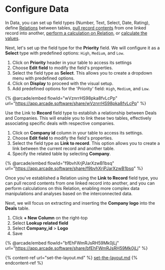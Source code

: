 # Configure Data

In Data, you can set up field types (Number, Text, Select, Date, Rating), define [Relations](../../user-guide/computed-columns/relations.md) between tables, [pull record contents](../../user-guide/data/computed-columns/lookup-column.md) from one linked record into another, [perform a calculation on Relation](../../user-guide/data/computed-columns/rollup-column.md), or [calculate the values](../../user-guide/formulas.md).

Next, let's set up the field type for the **Priority** field. We will configure it as a **Select** type with predefined options: `High`, `Medium`, and `Low`.

1. Click on **Priority** header in your table to access its settings
2. Choose **Edit field** to modify the field's properties.
3. Select the field type as **Select**. This allows you to create a dropdown menu with predefined options.
4. Click on **Display** to proceed with the visual setup.
5. Add predefined options for the 'Priority' field: `High`, `Medium`, and `Low`.

{% @arcade/embed flowId="wVznrrHS98pka8fvLcPp" url="https://app.arcade.software/share/wVznrrHS98pka8fvLcPp" %}

Use the Link to **Record** field type to establish a relationship between Deals and Companies. This will enable you to link these two tables, effectively associating specific deals with respective companies.

1. Click on **Company id** column in your table to access its settings.
2. Choose **Edit field** to modify the field's properties.
3. Select the field type as **Link to record**. This option allows you to create a link between the current record and another table.
4. Specify the related table by selecting **Company**.

{% @arcade/embed flowId="f9bvhXrjPJarXzwB1bsq" url="https://app.arcade.software/share/f9bvhXrjPJarXzwB1bsq" %}

Once you've established a Relation using the **Link to Record** field type, you can pull record contents from one linked record into another, and you can perform calculations on this Relation, enabling more complex data manipulations and analyses based on the interconnected data.

Next, we will focus on extracting and inserting the **Company logo** into the **Deals** table.

1. Click **+ New Column** on the right-top
2. Select **Lookup related field**
3. Select **Company\_id** > **Logo**
4. Save

{% @arcade/embed flowId="bfEhFWmRJsRH59Mk0jLj" url="https://app.arcade.software/share/bfEhFWmRJsRH59Mk0jLj" %}



{% content-ref url="set-the-layout.md" %}
[set-the-layout.md](set-the-layout.md)
{% endcontent-ref %}
